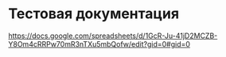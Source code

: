 # Тестовая документация
https://docs.google.com/spreadsheets/d/1GcR-Ju-41jD2MCZB-Y8Om4cRRPw70mR3nTXu5mbQofw/edit?gid=0#gid=0
